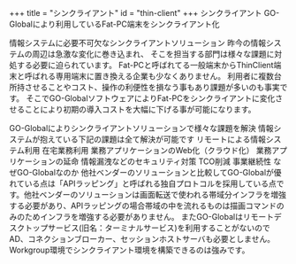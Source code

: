 +++
title = "シンクライアント"
id = "thin-client"
+++
シンクライアント
GO-Globalにより利用しているFat-PC端末をシンクライアント化

情報システムに必要不可欠なシンクライアントソリューション
昨今の情報システムの周辺は急激な変化に巻き込まれ、 そこを担当する部門は様々な課題に対処する必要に迫られています。
Fat-PCと呼ばれてる一般端末からThinClient端末と呼ばれる専用端末に置き換える企業も少なくありません。
利用者に複数台所持させることやコスト、操作の利便性を損なう事もあり課題が多いのも事実です。
そこでGO-GlobalソフトウェアによりFat-PCをシンクライアントに変化させることにより初期の導入コストを大幅に下げる事が可能になります。

GO-Globalによりシンクライアントソリューションで様々な課題を解決
情報システムが抱えている下記の課題は全て解決が可能です
リモートによる情報システム利用
在宅業務利用
業務アプリケーションのWeb化（クラウド化）
業務アプリケーションの延命
情報漏洩などのセキュリティ対策
TCO削減
事業継続性
なぜGO-Globalなのか
他社ベンダーのソリューションと比較してGO-Globalが優れている点は「APIラッピング」と呼ばれる独自プロトコルを採用している点です。他社ベンダーのソリューションは画面転送で使われる帯域分インフラを増強する必要があり、APIラッピングの場合帯域の中を流れるものは描画コマンドのみのためインフラを増強する必要がありません。
またGO-Globalはリモートデスクトップサービス(旧名：ターミナルサービス)を利用することがないのでAD、コネクションブローカー、セッションホストサーバも必要としません。Workgroup環境でシンクライアント環境を構築できるのは強みです。